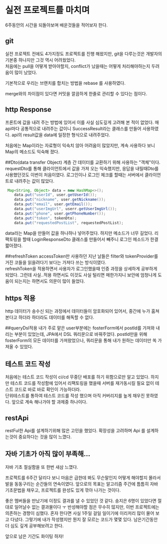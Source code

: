 실전 프로젝트를 마치며
================

6주동안의 시간을 되돌아보며 배운것들을 적어보자 한다.

## git

실전 프로젝트 전에도 4가지정도 프로젝트를 진행 해왔지만, git을 다루는것은 개발자의 기본중 하나지만 그것 역시 어려웠었다.  
처음에는 pull을 어떻게 받아야할지, conflict가 났을때는 어떻게 처리해야하는지 두려움이 많이 났었다.

기본적으로 우리는 브랜치를 합치는 방법을 rebase 를 사용하였다.

merge와의 차이점이 있다면 커밋을 깔끔하게 한줄로 관리할 수 있다는 점이다.

## http Response
프론트에 값을 내려 주는 방법에 있어서 이를 사실 심도깊게 고려해 본 적이 없었다.
매 api마다 공통적으로 내려주는 값이니 SuccessResult라는 클래스를 만들어 사용하였다.
api의 result값을 data에 일정한 형식으로 내려주었다.

처음에는 Map이라는 자료형이 익숙치 않아 어려움이 많았지만, 계속 사용하다 보니 Map의 메소드도 익숙해 졌다.


##Dto(data transfer Object)
계층 간 데이터를 교환하기 위해 사용하는 "객체"이다.
requestDto를 통해 클라이언트에서 값을 가져 오는 익숙했지만, 응답을 내릴때Dto를 사용했던것도 이번이 처음이였다.
로그인이나 로그인 체크를 할때는 서버에서 클라이언트로 내려주는 값이 많았다.
```java
 Map<String, Object> data = new HashMap<>();
    data.put("userId", user.getUserId());
    data.put("nickname", user.getNickname());
    data.put("email", user.getEmail());
    data.put("userImgUrl", userr.getUserImgUrl());
    data.put("phone", user.getPhoneNumber());
    data.put("token", tokenDto);
    data.put("requestedPostList", requestedPostList);
```
data라는 Map을 만들어 값을 하나하나 넣어주었다. 하지만 메소드가 너무 길었다.
리팩토링을 할때
LoginResponseDto 클래스를 만들어서 빼주니 로그인 메소드가 한결 짧아졌다.

##refreshToken
accessToken만 사용하던 지난 날들은 filter와 tokenProvider를 거진 코들을 읽을려다기 보다는 가져다 쓰는 방식이였다.  
refreshToken을 적용하면서 사용자가 로그인했을때 인증 과정을 상세하게 공부하게 되었다.
그런데 사실..적용 하면서도 이것도 사실 털리면 매한가지니 보안에 엄청나게 도움이 되는지는 하면서도 의문이 많이 들었다.


## https 적용
http 데이터가 송수신 되는 과정에서 데이터들이 암호화되어 있어서, 중간에 누가 훔쳐 본다고 하더라 하더라도 데이터를 해독할 수 없다.

##queryDsl적용
내가 주로 맡은 user부분에는 fosterForm에서 postId를 가져와 내리는 부분이 있었는데, JPA에서 DSL 쿼리문으로 바꿔주었다.
postId만을 위해 fosterForm의 모든 데이터를 가져왔었으나, 쿼리문을 통해 내가 원하는 데이터만 쏙 가져올 수 있었다.


## 테스트 코드 작성
처음에는 테스트 코드 작성이 ci/cd 무중단 배포를 하기 위함으로만 알고 있었다.
하지만 테스트 코드를 작성함에 있어서 리팩토링을 했을때 서버를 재가동시킬 필요 없이 테스트 코드로 바로 바로 확인이 가능하더라.  
단위테스트를 통하여 테스트 코드를 작성 했으며 아직 커버리지를 높게 채우진 못하였다.
앞으로 계속 해나가야 할 과제중 하나이다.



## restApi
restFul한 Api를 설계하기위해 많은 고민을 했었다.
확장성을 고려하며 Api 를 설계하는것이 중요하다는 것을 많이 느꼈다.

## 자바 기초가 아직 많이 부족해...
자바 기초 절실함을 또 한번 새삼 느꼈다.



프로젝트를 6주간 달리다 보니 마음은 급한데 봐도 무슨말인지 어떻게 해야할지 몰라서 발을 동동구리는 순간들의 연속이였다.
앞으로의 목표는 알고리즘 주간에 틈틈히 자바 기초문법을 채우고, 프로젝트를 완성도 있게 깎아 나가는 것이다.

좋은 멤버들을 만났기에 이정도 결과를 낼 수 있었던 것 같다. 송지은 6명이 있었다면 절대로 일어날수 없는 결과물이다 ㅜ
반성해야할 점은 무수히 많지만, 이번 프로젝트에는 의존하는 경향이 심했다. 혼자 한다면 사실 1주일 걸일 일이기에 이리저리 많이 물어 보고 다녔다.
그렇기에 내가 작성했지만 뭔지 잘 모르는 코드가 몇몇 있다. 남은기간동안 더 심도 깊게 공부해보려고 한다.


앞으로 남은 기간도 화이팅 하자!









